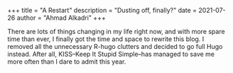 +++
title = "A Restart"
description = "Dusting off, finally?"
date = 2021-07-26
author = "Ahmad Alkadri"
+++

There are lots of things changing in my life right now, 
and with more spare time than ever, I finally got the time 
and space to rewrite this blog. I removed all the unnecessary 
R-hugo clutters and decided to go full Hugo instead. 
After all, KISS–Keep It Stupid Simple–has managed to 
save me more often than I dare to admit this year.